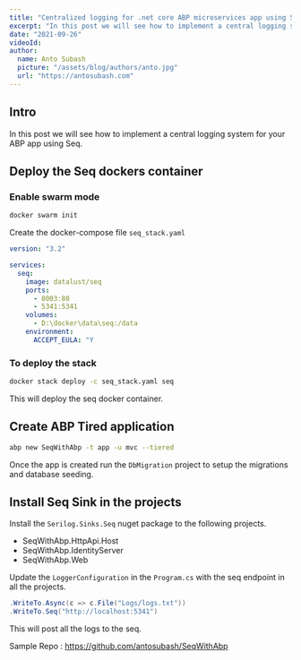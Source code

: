 ```yaml
---
title: "Centralized logging for .net core ABP microservices app using Seq. Part 8"
excerpt: "In this post we will see how to implement a central logging system for your ABP app using Seq."
date: "2021-09-26"
videoId:
author:
  name: Anto Subash
  picture: "/assets/blog/authors/anto.jpg"
  url: "https://antosubash.com"
---
```


## Intro

In this post we will see how to implement a central logging system for your ABP app using Seq.

## Deploy the Seq dockers container

### Enable swarm mode

```bash
docker swarm init
```

Create the docker-compose file `seq_stack.yaml`

```yaml
version: "3.2"

services:
  seq:
    image: datalust/seq
    ports:
      - 8003:80
      - 5341:5341
    volumes:
      - D:\docker\data\seq:/data
    environment:
      ACCEPT_EULA: "Y
```

### To deploy the stack

```bash
docker stack deploy -c seq_stack.yaml seq
```

This will deploy the seq docker container.

## Create ABP Tired application

```bash
abp new SeqWithAbp -t app -u mvc --tiered
```

Once the app is created run the `DbMigration` project to setup the migrations and database seeding.

## Install Seq Sink in the projects

Install the `Serilog.Sinks.Seq` nuget package to the following projects.

- SeqWithAbp.HttpApi.Host
- SeqWithAbp.IdentityServer
- SeqWithAbp.Web

Update the `LoggerConfiguration` in the `Program.cs` with the seq endpoint in all the projects.

```cs
.WriteTo.Async(c => c.File("Logs/logs.txt"))
.WriteTo.Seq("http://localhost:5341")
```

This will post all the logs to the seq.

Sample Repo : <https://github.com/antosubash/SeqWithAbp>
